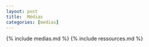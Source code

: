 ```yaml
---
layout: post
title:  Médias
categories: [medias]
---
```

{% include medias.md %}
{% include ressources.md %}
